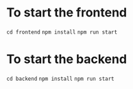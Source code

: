 # To start the frontend
`cd frontend`
`npm install`
`npm run start`

# To start the backend
`cd backend`
`npm install`
`npm run start`